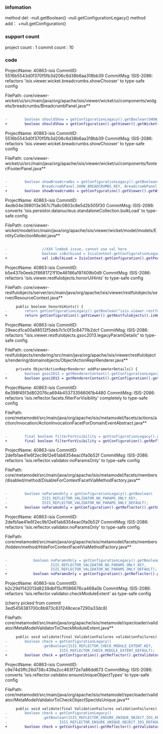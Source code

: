 ###  infomation 
method del:
-null.getBoolean()
-null.getConfigurationLegacy()
method add：
+null.getConfiguration()
###  support count
project count : 1
commit count : 10
###  code
ProjectName: 40863-isis
CommitID: 5516b5543d0f370f5fb3d206c6d38b6aa318bb39
CommitMsg: ISIS-2086: refactors 'isis.viewer.wicket.breadcrumbs.showChooser' to type-safe config

FilePath: core/viewer-wicket/ui/src/main/java/org/apache/isis/viewer/wicket/ui/components/widgets/breadcrumbs/BreadcrumbPanel.java**
```diff
 
-        boolean shouldShow = getConfigurationLegacy().getBoolean(SHOW_BREADCRUMBS_KEY, SHOW_BREADCRUMBS_DEFAULT);
+        boolean shouldShow = getConfiguration().getViewer().getWicket().getBreadcrumbs().isShowChooser();
```
ProjectName: 40863-isis
CommitID: 5516b5543d0f370f5fb3d206c6d38b6aa318bb39
CommitMsg: ISIS-2086: refactors 'isis.viewer.wicket.breadcrumbs.showChooser' to type-safe config

FilePath: core/viewer-wicket/ui/src/main/java/org/apache/isis/viewer/wicket/ui/components/footer/FooterPanel.java**
```diff
 
-        boolean showBreadcrumbs = getConfigurationLegacy().getBoolean(
-                BreadcrumbPanel.SHOW_BREADCRUMBS_KEY, BreadcrumbPanel.SHOW_BREADCRUMBS_DEFAULT);
+        boolean showBreadcrumbs = getConfiguration().getViewer().getWicket().getBreadcrumbs().isShowChooser();
```
ProjectName: 40863-isis
CommitID: 4edb04e398013e367c7fa8c0803c8e5d2b505f30
CommitMsg: ISIS-2086: converts 'isis.persistor.datanucleus.standaloneCollection.bulkLoad' to type-safe config

FilePath: core/viewer-wicket/model/src/main/java/org/apache/isis/viewer/wicket/model/models/EntityCollectionModel.java**
```diff
 
-                //XXX lombok issue, cannot use val here 
-                boolean isBulkLoad = IsisContext.getConfigurationLegacy().getBoolean(KEY_BULK_LOAD, false);
+                val isBulkLoad = IsisContext.getConfiguration().getPersistor().getDatanucleus().getStandaloneCollection().isBulkLoad();
```
ProjectName: 40863-isis
CommitID: b5e437b0eeb2f8681721f10e46186a197409b0d9
CommitMsg: ISIS-2086: refactors 'isis.viewer.restfulobjects.honorUiHints' to type-safe config

FilePath: core/viewer-restfulobjects/server/src/main/java/org/apache/isis/viewer/restfulobjects/server/ResourceContext.java**
```diff
     public boolean honorUiHints() {
-        return getConfigurationLegacy().getBoolean("isis.viewer.restfulobjects.honorUiHints", HONOR_UI_HINTS_DEFAULT);
+        return getConfiguration().getViewer().getRestfulobjects().isHonorUiHints();
```
ProjectName: 40863-isis
CommitID: 29eecd1ca00a98512f5deb7c1c0f3c84711b2dcf
CommitMsg: ISIS-2086: refactors "isis.viewer.restfulobjects.gsoc2013.legacyParamDetails" to type-safe config

FilePath: core/viewer-restfulobjects/rendering/src/main/java/org/apache/isis/viewer/restfulobjects/rendering/domainobjects/ObjectActionReprRenderer.java**
```diff
     private ObjectActionReprRenderer addParameterDetails() {
-        boolean gsoc2013 = getRendererContext().getConfigurationLegacy().getBoolean("isis.viewer.restfulobjects.gsoc2013.legacyParamDetails", false);
+        boolean gsoc2013 = getRendererContext().getConfiguration().getViewer().getRestfulobjects().getGsoc2013().isLegacyParamDetails();
```
ProjectName: 40863-isis
CommitID: 6e398f45f3d802076ca694b453733566061b4480
CommitMsg: ISIS-2086: refactors 'isis.reflector.facets.filterForVisibility' completely to type-safe config

FilePath: core/metamodel/src/main/java/org/apache/isis/metamodel/facets/actions/action/invocation/ActionInvocationFacetForDomainEventAbstract.java**
```diff
 
-        final boolean filterForVisibility = getConfigurationLegacy().getBoolean("isis.reflector.facet.filterVisibility", true);
+        final boolean filterForVisibility = getConfiguration().getReflector().getFacet().isFilterVisibility();
```
ProjectName: 40863-isis
CommitID: 2defb1ae41e6f2ec9b12e61ab8354eac0fa0b52f
CommitMsg: ISIS-2086: refactors 'isis.reflector.validator.noParamsOnly' to type-safe config

FilePath: core/metamodel/src/main/java/org/apache/isis/metamodel/facets/members/disabled/method/DisableForContextFacetViaMethodFactory.java**
```diff
 
-        boolean noParamsOnly = getConfigurationLegacy().getBoolean(
-                ISIS_REFLECTOR_VALIDATOR_NO_PARAMS_ONLY_KEY,
-                ISIS_REFLECTOR_VALIDATOR_NO_PARAMS_ONLY_DEFAULT);
+        boolean noParamsOnly = getConfiguration().getReflector().getValidator().isNoParamsOnly();
```
ProjectName: 40863-isis
CommitID: 2defb1ae41e6f2ec9b12e61ab8354eac0fa0b52f
CommitMsg: ISIS-2086: refactors 'isis.reflector.validator.noParamsOnly' to type-safe config

FilePath: core/metamodel/src/main/java/org/apache/isis/metamodel/facets/members/hidden/method/HideForContextFacetViaMethodFactory.java**
```diff
 
-            boolean noParamsOnly = getConfigurationLegacy().getBoolean(
-                    ISIS_REFLECTOR_VALIDATOR_NO_PARAMS_ONLY_KEY,
-                    ISIS_REFLECTOR_VALIDATOR_NO_PARAMS_ONLY_DEFAULT);
+            boolean noParamsOnly = getConfiguration().getReflector().getValidator().isNoParamsOnly();
```
ProjectName: 40863-isis
CommitID: b2c29d1142013d8239dbf15cff086676ca468a0b
CommitMsg: ISIS-2086: refactors 'isis.reflector.validator.checkModuleExtent' as type-safe config

(cherry picked from commit 3ed5456381700c8b973c831248cece7290a33dc8)

FilePath: core/metamodel/src/main/java/org/apache/isis/metamodel/specloader/validator/MetaModelValidatorToCheckModuleExtent.java**
```diff
     public void validate(final ValidationFailures validationFailures) {
-        boolean check = getConfigurationLegacy()
-                .getBoolean(ISIS_REFLECTOR_CHECK_MODULE_EXTENT_KEY,
-                        ISIS_REFLECTOR_CHECK_MODULE_EXTENT_DEFAULT);
+        boolean check = getConfiguration().getReflector().getValidator().isCheckModuleExtent();
```
ProjectName: 40863-isis
CommitID: c9e74d3ffc26d738c439a2cc463f72e7a86dd673
CommitMsg: ISIS-2086: converts 'isis.reflector.validator.ensureUniqueObjectTypes' to type-safe config

FilePath: core/metamodel/src/main/java/org/apache/isis/metamodel/specloader/validator/MetaModelValidatorToCheckObjectSpecIdsUnique.java**
```diff
     public void validate(final ValidationFailures validationFailures) {
-        boolean check = getConfigurationLegacy()
-                .getBoolean(ISIS_REFLECTOR_ENSURE_UNIQUE_OBJECT_IDS_KEY,
-                        ISIS_REFLECTOR_ENSURE_UNIQUE_OBJECT_IDS_DEFAULT);
+        boolean check = getConfiguration().getReflector().getValidator().isEnsureUniqueObjectTypes();
```
